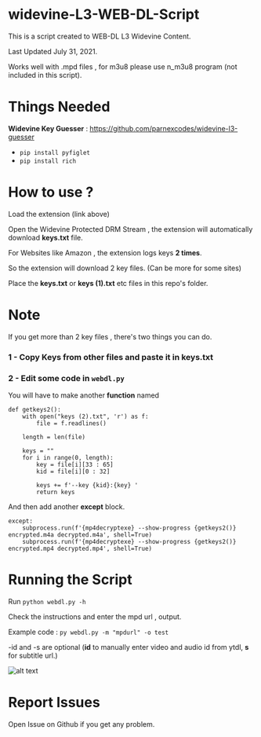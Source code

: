 # widevine-L3-WEB-DL-Script
This is a script created to WEB-DL L3 Widevine Content.

Last Updated July 31, 2021.

Works well with .mpd files , for m3u8 please use n_m3u8 program (not included in this script).

# Things Needed

**Widevine Key Guesser** : <https://github.com/parnexcodes/widevine-l3-guesser>

- `pip install pyfiglet`
- `pip install rich`

# How to use ?

Load the extension (link above)

Open the Widevine Protected DRM Stream , the extension will automatically download **keys.txt** file.

For Websites like Amazon , the extension logs keys **2 times**.

So the extension will download 2 key files. (Can be more for some sites)

Place the **keys.txt** or **keys (1).txt** etc files in this repo's folder.

# Note

If you get more than 2 key files , there's two things you can do.

### 1 - Copy Keys from other files and paste it in keys.txt

### 2 - Edit some code in `webdl.py`

You will have to make another **function** named 

```
def getkeys2():
    with open("keys (2).txt", 'r') as f:
        file = f.readlines()

    length = len(file)

    keys = ""
    for i in range(0, length):
        key = file[i][33 : 65]
        kid = file[i][0 : 32]

        keys += f'--key {kid}:{key} '
        return keys
```

And then add another **except** block.

```
except:
    subprocess.run(f'{mp4decryptexe} --show-progress {getkeys2()} encrypted.m4a decrypted.m4a', shell=True)
    subprocess.run(f'{mp4decryptexe} --show-progress {getkeys2()} encrypted.mp4 decrypted.mp4', shell=True)
```

# Running the Script

Run `python webdl.py -h`

Check the instructions and enter the mpd url , output.

Example code : `py webdl.py -m "mpdurl" -o test`

-id and -s are optional (**id** to manually enter video and audio id from ytdl, **s** for subtitle url.)

![alt text](https://i.imgur.com/wc17Qjx.png "image")

# Report Issues

Open Issue on Github if you get any problem.
